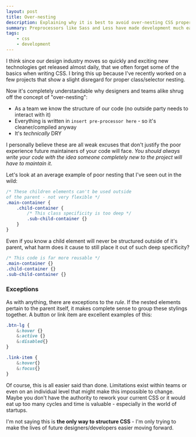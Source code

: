 ```yaml
---
layout: post
title: Over-nesting
description: Explaining why it is best to avoid over-nesting CSS properties
summary: Preprocessors like Sass and Less have made development much easier, but you should always be careful not to go overboard with CSS nesting.
tags:
    - css
    - development
---
```


I think since our design industry moves so quickly and exciting new technologies get released almost daily, that we often forget some of the basics when writing CSS. I bring this up because I've recently worked on a few projects that show a slight disregard for proper class/selector nesting.

Now it's completely understandable why designers and teams alike shrug off the concept of "over-nesting":

- As a team we know the structure of our code (no outside party needs to interact with it)
- Everything is written in `insert pre-processor here` - so it's cleaner/compiled anyway
- It's *technically* DRY

I personally believe these are all weak excuses that don't justify the poor experience future maintainers of your code will face. *You should always write your code with the idea someone completely new to the project will have to maintain it*.

Let's look at an average example of poor nesting that I've seen out in the wild:

```scss
/* These children elements can't be used outside 
of the parent - not very flexible */
.main-container {
    .child-container {
        /* This class specificity is too deep */
        .sub-child-container {}
    }
}
```

Even if you know a child element will never be structured outside of it's parent, what harm does it cause to still place it out of such deep specificity?

```scss
/* This code is far more reusable */
.main-container {}
.child-container {}
.sub-child-container {}
```

### Exceptions

As with anything, there are exceptions to the *rule*. If the nested elements pertain to the parent itself, it makes complete sense to group these stylings together. A button or link item are excellent examples of this:

```scss
.btn-lg {
    &:hover {}
    &:active {}
    &:disabled{}
}

.link-item {
    &:hover{}
    &:focus{}
}
```

Of course, this is all easier said than done. Limitations exist within teams or even on an individual level that might make this impossible to change. Maybe you don't have the authority to rework your current CSS or it would eat up too many cycles and time is valuable - especially in the world of startups. 

I'm not saying this is **the only way to structure CSS** - I'm only trying to make the lives of future designers/developers easier moving forward. 